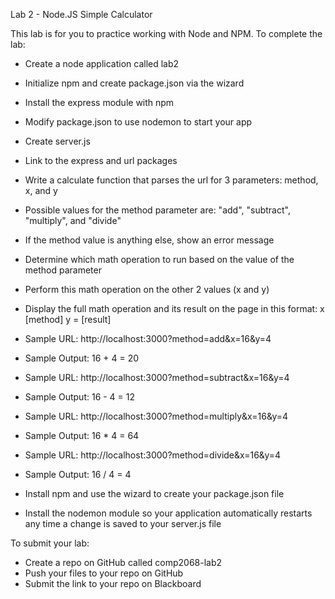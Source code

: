 Lab 2 - Node.JS Simple Calculator

This lab is for you to practice working with Node and NPM.  To complete the lab:

- Create a node application called lab2
- Initialize npm and create package.json via the wizard
- Install the express module with npm
- Modify package.json to use nodemon to start your app
- Create server.js
- Link to the express and url packages
- Write a calculate function that parses the url for 3 parameters: method, x, and y
- Possible values for the method parameter are: "add", "subtract", "multiply", and "divide"
- If the method value is anything else, show an error message
- Determine which math operation to run based on the value of the method parameter
- Perform this math operation on the other 2 values (x and y)
- Display the full math operation and its result on the page in this format: x [method] y = [result]

- Sample URL: http://localhost:3000?method=add&x=16&y=4
- Sample Output: 16 + 4 = 20

- Sample URL: http://localhost:3000?method=subtract&x=16&y=4
- Sample Output: 16 - 4 = 12

- Sample URL: http://localhost:3000?method=multiply&x=16&y=4
- Sample Output: 16 * 4 = 64

- Sample URL: http://localhost:3000?method=divide&x=16&y=4
- Sample Output: 16 / 4 = 4

- Install npm and use the wizard to create your package.json file
- Install the nodemon module so your application automatically restarts any time a change is saved to your server.js file

To submit your lab:

- Create a repo on GitHub called comp2068-lab2
- Push your files to your repo on GitHub
- Submit the link to your repo on Blackboard 
